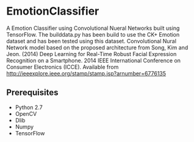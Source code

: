 # EmotionClassifier
A Emotion Classifier using Convolutional Nueral Networks built using TensorFlow. The builddata.py has been build to use the CK+ Emotion dataset and has been tested using this dataset. Convolutional Nural Network model based on the proposed architecture from Song, Kim and Jeon. (2014) Deep Learning for Real-Time Robust Facial Expression
Recognition on a Smartphone. 2014 IEEE International Conference on Consumer Electronics (ICCE). Available from http://ieeexplore.ieee.org/stamp/stamp.jsp?arnumber=6776135

Prerequisites
-------------
* Python 2.7
* OpenCV
* Dlib
* Numpy
* TensorFlow
